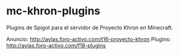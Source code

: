 # mc-khron-plugins
Plugins de Spigot para el servidor de Proyecto Khron en Minecraft.

Anuncio: http://aylas.foro-activo.com/t16-proyecto-khron
Plugins: http://aylas.foro-activo.com/f18-plugins
